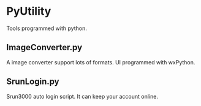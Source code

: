 ﻿PyUtility
=========

Tools programmed with python.

ImageConverter.py
-----------------

A image converter support lots of formats. UI programmed with wxPython.

SrunLogin.py
-----------------

Srun3000 auto login script. It can keep your account online.
